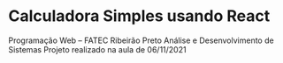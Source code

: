 # Calculadora Simples usando React

Programação Web – FATEC Ribeirão Preto
Análise e Desenvolvimento de Sistemas
Projeto realizado na aula de 06/11/2021

